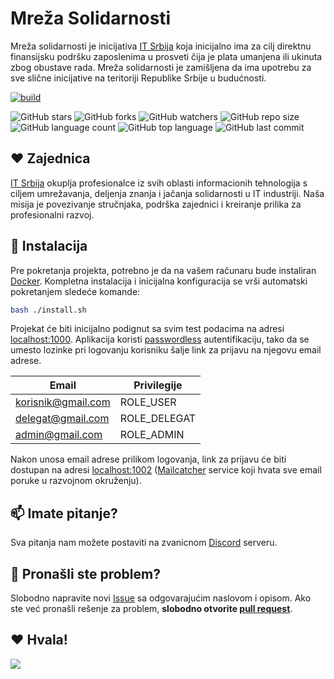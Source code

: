 # Mreža Solidarnosti

Mreža solidarnosti je inicijativa [IT Srbija](https://itsrbija.org/) koja inicijalno ima za cilj direktnu finansijsku podršku zaposlenima u prosveti čija je plata umanjena ili ukinuta zbog obustave rada.
Mreža solidarnosti je zamišljena da ima upotrebu za sve slične inicijative na teritoriji Republike Srbije u budućnosti.

[![build](../../actions/workflows/build.yml/badge.svg)](../../actions/workflows/build.yml)

![GitHub stars](https://img.shields.io/github/stars/IT-Srbija-Org/solidaritySF?style=social)
![GitHub forks](https://img.shields.io/github/forks/IT-Srbija-Org/solidaritySF?style=social)
![GitHub watchers](https://img.shields.io/github/watchers/IT-Srbija-Org/solidaritySF?style=social)
![GitHub repo size](https://img.shields.io/github/repo-size/IT-Srbija-Org/solidaritySF)
![GitHub language count](https://img.shields.io/github/languages/count/IT-Srbija-Org/solidaritySF)
![GitHub top language](https://img.shields.io/github/languages/top/IT-Srbija-Org/solidaritySF)
![GitHub last commit](https://img.shields.io/github/last-commit/IT-Srbija-Org/solidaritySF?color=red)

## ❤️ Zajednica

[IT Srbija](https://itsrbija.org/) okuplja profesionalce iz svih oblasti informacionih tehnologija s ciljem umrežavanja, 
deljenja znanja i jačanja solidarnosti u IT industriji. Naša misija je povezivanje stručnjaka, 
podrška zajednici i kreiranje prilika za profesionalni razvoj.

## 🚀 Instalacija

Pre pokretanja projekta, potrebno je da na vašem računaru bude instaliran [Docker](https://www.docker.com/). 
Kompletna instalacija i inicijalna konfiguracija se vrši automatski pokretanjem sledeće komande:

```bash
bash ./install.sh
```

Projekat će biti inicijalno podignut sa svim test podacima na adresi [localhost:1000](http://localhost:1000). 
Aplikacija koristi [passwordless](https://symfony.com/doc/6.4/security/login_link.html) autentifikaciju, 
tako da se umesto lozinke pri logovanju korisniku šalje link za prijavu na njegovu email adrese.

| Email              | Privilegije  |
|--------------------|--------------|
| korisnik@gmail.com | ROLE_USER    |
| delegat@gmail.com  | ROLE_DELEGAT |
| admin@gmail.com    | ROLE_ADMIN   |

Nakon unosa email adrese prilikom logovanja, link za prijavu će biti dostupan na adresi [localhost:1002](http://localhost:1002)
([Mailcatcher](https://mailcatcher.me/) service koji hvata sve email poruke u razvojnom okruženju).

## 📫 Imate pitanje?

Sva pitanja nam možete postaviti na zvanicnom [Discord](https://discord.gg/it-srbija) serveru.

## 🐞 Pronašli ste problem?

Slobodno napravite novi [Issue](https://github.com/IT-Srbija-Org/solidaritySF/issues) sa 
odgovarajućim naslovom i opisom. Ako ste već pronašli rešenje za problem, 
**slobodno otvorite [pull request](https://github.com/IT-Srbija-Org/solidaritySF/pulls)**.

## ❤️ Hvala!

<a href = "https://github.com/IT-Srbija-Org/solidaritySF/graphs/contributors">
    <img src = "https://contrib.rocks/image?repo=IT-Srbija-Org/solidaritySF"/>
</a>
